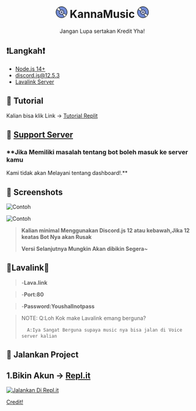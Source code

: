 <h1 align="center"><img src="./assets/logo.gif" width="30px"> KannaMusic <img src="./assets/logo.gif" width="30px"></h1>
<p align="center">Jangan Lupa sertakan Kredit Yha!</p>


## ❗Langkah❗
- [Node.js 14+](https://nodejs.org/en/download/)
- discord.js@12.5.3
- [Lavalink Server](https://github.com/freyacodes/Lavalink#server-configuration)

## 📝 Tutorial
Kalian bisa klik Link ->
[Tutorial Replit](https://github.com/CarameloSz/KannaMusic/blob/main/readme.md)


## 📝 [Support Server](https://discord.gg/fqjdsyEq24)

### **Jika Memiliki masalah tentang bot boleh masuk ke server kamu
Kami tidak akan Melayani tentang dashboard!.**


## 📸 Screenshots

![Contoh](https://media.discordapp.net/attachments/838040347278835752/893102970693115914/unknown.png?width=503&height=480)

![Contoh](https://media.discordapp.net/attachments/838040347278835752/893106078869504000/unknown.png?width=964&height=480)



> **Kalian minimal Menggunakan Discord.js 12 atau kebawah,Jika 12 keatas Bot Nya akan Rusak**
>
> **Versi Selanjutnya Mungkin Akan dibikin Segera~**


## **🌟Lavalink🌟**

>-**Lava.link**

>-**Port:80**

>-**Password:Youshallnotpass**

> NOTE: Q:Loh Kok make Lavalink emang berguna?
>       
>       A:Iya Sangat Berguna supaya music nya bisa jalan di Voice server kalian

## 💨 Jalankan Project

## 1.Bikin Akun -> [Repl.it](https://repl.it)


[![Jalankan Di Repl.it](https://repl.it/badge/github/SudhanPlayz/Discord-MusicBot)](https://replit.com/github/CarameloSz/KannaMusic)





[Credit!](https://github.com/SudhanPlayz/Discord-MusicBot)
